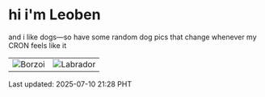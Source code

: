 # hi i'm Leoben

and i like dogs—so have some random dog pics that change whenever my CRON feels like it

|  |  |
|--------|----------|
| ![Borzoi](https://random-dog-vercel.vercel.app/api/random-borzoi?v=1752154084) | ![Labrador](https://random-dog-vercel.vercel.app/api/random-labrador?v=1752154084) |

Last updated: 2025-07-10 21:28 PHT
